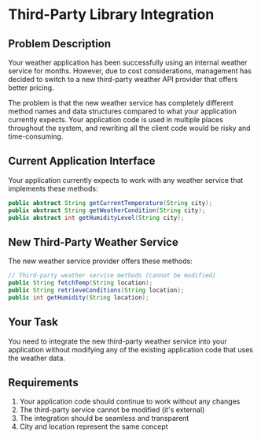 # Third-Party Library Integration

## Problem Description

Your weather application has been successfully using an internal weather service for months. However, due to cost considerations, management has decided to switch to a new third-party weather API provider that offers better pricing.

The problem is that the new weather service has completely different method names and data structures compared to what your application currently expects. Your application code is used in multiple places throughout the system, and rewriting all the client code would be risky and time-consuming.

## Current Application Interface

Your application currently expects to work with any weather service that implements these methods:

```java
public abstract String getCurrentTemperature(String city);
public abstract String getWeatherCondition(String city);
public abstract int getHumidityLevel(String city);
```

## New Third-Party Weather Service

The new weather service provider offers these methods:

```java
// Third-party weather service methods (cannot be modified)
public String fetchTemp(String location);
public String retrieveConditions(String location);
public int getHumidity(String location);
```

## Your Task

You need to integrate the new third-party weather service into your application without modifying any of the existing application code that uses the weather data.

## Requirements

1. Your application code should continue to work without any changes
2. The third-party service cannot be modified (it's external)
3. The integration should be seamless and transparent
4. City and location represent the same concept
